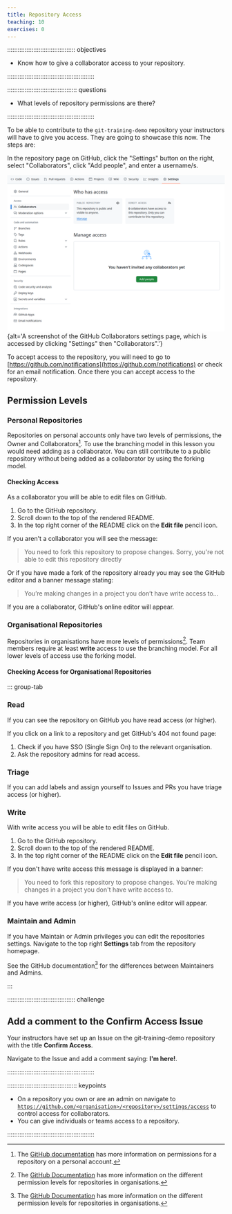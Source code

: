 ```yaml
---
title: Repository Access
teaching: 10
exercises: 0
---
```


::::::::::::::::::::::::::::::::::::::: objectives

- Know how to give a collaborator access to your repository.

::::::::::::::::::::::::::::::::::::::::::::::::::

:::::::::::::::::::::::::::::::::::::::: questions

- What levels of repository permissions are there?

::::::::::::::::::::::::::::::::::::::::::::::::::

To be able to contribute to the `git-training-demo`
repository your instructors will have to give you access.
They are going to showcase this now.
The steps are:

In the repository page on GitHub, click the "Settings"
button on the right, select "Collaborators",
click "Add people", and enter a username/s.

![A screenshot of the GitHub Collaborators settings page for a public personal repository, which is accessed by clicking "Settings" then "Collaborators".](fig/github-add-collaborators.png){alt='A screenshot of the GitHub Collaborators settings page, which is accessed by clicking "Settings" then "Collaborators".'}

To accept access to the repository, you will
need to go to [https://github.com/notifications](https://github.com/notifications)
or check for an email notification.
Once there you can accept access to the repository.

## Permission Levels

### Personal Repositories

Repositories on personal accounts only have
two levels of permissions, the Owner and Collaborators[^permission-personal].
To use the branching model in this lesson you would need
adding as a collaborator.
You can still contribute to a public repository without being added
as a collaborator by using the forking model.

[^permission-personal]: The [GitHub documentation](https://docs.github.com/en/account-and-profile/setting-up-and-managing-your-personal-account-on-github/managing-user-account-settings/permission-levels-for-a-personal-account-repository) has more information on
permissions for a repository on a personal account.

#### Checking Access

As a collaborator you will be able to edit files on GitHub.

1. Go to the GitHub repository.
2. Scroll down to the top of the rendered README.
3. In the top right corner of the README click on the **Edit file** pencil icon.

If you aren't a collaborator you will see the message:

> You need to fork this repository to propose changes.
> Sorry, you're not able to edit this repository directly

Or if you have made a fork of the repository already you may see the GitHub editor and a banner message stating:

> You’re making changes in a project you don’t have write access to...

If you are a collaborator, GitHub's online editor will appear.

### Organisational Repositories

Repositories in organisations have more levels of permissions[^permission-org].
Team members require at least **write** access to use the branching model.
For all lower levels of access use the forking model.

[^permission-org]: The [GitHub Documentation](https://docs.github.com/en/organizations/managing-user-access-to-your-organizations-repositories/managing-repository-roles/repository-roles-for-an-organization) has more information on the 
different permission levels for repositories in organisations.

#### Checking Access for Organisational Repositories

::: group-tab

### Read

If you can see the repository on GitHub you have read access (or higher).

If you click on a link to a repository and get GitHub's 404
not found page:

1. Check if you have SSO (Single Sign On) to the relevant organisation.
2. Ask the repository admins for read access.

### Triage

If you can add labels and assign yourself to Issues and PRs
you have triage access (or higher).

### Write

With write access you will be able to edit files on GitHub.

1. Go to the GitHub repository.
2. Scroll down to the top of the rendered README.
3. In the top right corner of the README click on the **Edit file** pencil icon.

If you don't have write access this message is displayed in a banner:

> You need to fork this repository to propose changes.
> You're making changes in a project you don't have write access to.

If you have write access (or higher), GitHub's online editor will appear.

### Maintain and Admin

If you have Maintain or Admin privileges you can edit the repositories settings.
Navigate to the top right **Settings** tab from the repository homepage.

See the GitHub documentation[^permission-org] for the differences between Maintainers and Admins.

:::

:::::::::::::::::::::::::::::::::::::::  challenge

## Add a comment to the Confirm Access Issue

Your instructors have set up an Issue on the
git-training-demo repository with the title **Confirm Access**.

Navigate to the Issue and add a comment saying: **I'm here!**.

::::::::::::::::::::::::::::::::::::::::::::::::::

:::::::::::::::::::::::::::::::::::::::: keypoints

- On a repository you own or are an admin on navigate to
  [`https://github.com/<organisation>/<repository>/settings/access`](https://github.com/<organisation>/<repository>/settings/access)
  to control access for collaborators.
- You can give individuals or teams access to a repository.

::::::::::::::::::::::::::::::::::::::::::::::::::
